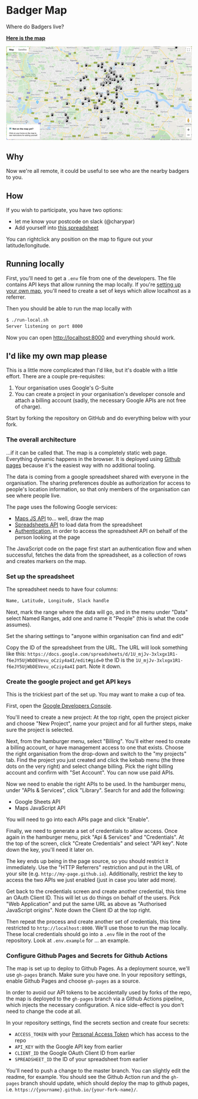 # Badger Map

Where do Badgers live?

[**Here is the map**](https://redbadger.github.io/badger-map)

![Screenshot](./screenshot.png)

## Why

Now we're all remote, it could be useful to see who are the nearby badgers to you.

## How

If you wish to participate, you have two options:

- let me know your postcode on slack (@charypar)
- Add yourself into [this spreadsheet](https://docs.google.com/spreadsheets/d/1U_mjJv-3xlxfx1R1-f6eJY5UjWbDEVevu_oCziy4a4I/edit)

You can rightclick any position on the map to figure out your latitude/longitude.

## Running locally

First, you'll need to get a `.env` file from one of the developers. The file
contains API keys that allow running the map locally. If you're [setting up your
own map](#id-like-my-own-map-please), you'll need to create a set of keys which
allow localhost as a referrer.

Then you should be able to run the map locally with

```sh
$ ./run-local.sh
Server listening on port 8000
```

Now you can open <http://localhost:8000> and everything should work.

## I'd like my own map please

This is a little more complicated than I'd like, but it's doable with a little
effort. There are a couple pre-requisites:

1. Your organisation uses Google's G-Suite
2. You can create a project in your organisation's developer console and attach
   a billing account (sadly, the necessary Google APIs are not free of charge).

Start by forking the repository on GitHub and do everything below with your fork.

### The overall architecture

...if it can be called that. The map is a completely static web page. Everything
dynamic happens in the browser. It is deployed using [Github pages](https://pages.github.com/)
because it's the easiest way with no additional tooling.

The data is coming from a google spreadsheet shared with everyone in the
organisation. The sharing preferences double as authorization for access to
people's location information, so that only members of the organisation can
see where people live.

The page uses the following Google services:

- [Maps JS API](https://developers.google.com/maps/documentation/javascript/tutorial)
  to... well, draw the map
- [Spreadsheets API](https://developers.google.com/sheets/api)
  to load data from the spreadsheet
- [Authentication](https://developers.google.com/identity/sign-in/web/reference),
  in order to access the spreadsheet API on behalf of the person looking at the page

The JavaScript code on the page first start an authentication flow and when
successful, fetches the data from the spreadsheet, as a collection of rows and
creates markers on the map.

### Set up the spreadsheet

The spreadsheet needs to have four columns:

```txt
Name, Latitude, Longitude, Slack handle
```

Next, mark the range where the data will go, and in the menu under "Data" select
Named Ranges, add one and name it "People" (this is what the code assumes).

Set the sharing settings to "anyone within organisation can find and edit"

Copy the ID of the spreadsheet from the URL. The URL will look something like this:
`https://docs.google.com/spreadsheets/d/1U_mjJv-3xlxgx1R1-f6eJY5UjWbDEVevu_oCziy4a4I/edit#gid=0`
the ID is the `1U_mjJv-3xlxgx1R1-f6eJY5UjWbDEVevu_oCziy4a4I` part. Note it down.

### Create the google project and get API keys

This is the trickiest part of the set up. You may want to make a cup of tea.

First, open the [Google Developers Console](https://console.developers.google.com/).

You'll need to create a new project: At the top right, open the project picker
and choose "New Project", name your project and for all further steps, make
sure the project is selected.

Next, from the hamburger menu, select "Billing". You'll either need to create
a billing account, or have management access to one that exists. Choose the
right organisation from the drop-down and switch to the "my projects" tab. Find
the project you just created and click the kebab menu (the three dots on the
very right) and select change billing. Pick the right billing account and confirm
with "Set Account". You can now use paid APIs.

Now we need to enable the right APIs to be used. In the hamburger menu, under
"APIs & Services", click "Library". Search for and add the following:

- Google Sheets API
- Maps JavaScript API

You will need to go into each APIs page and click "Enable".

Finally, we need to generate a set of credentials to allow access. Once again in
the hamburger menu, pick "Api & Services" and "Credentials". At the top of the
screen, click "Create Credentials" and select "API key". Note down the key, you'll
need it later on.

The key ends up being in the page source, so you should restrict it immediately.
Use the "HTTP Referrers" restriction and put in the URL of your site (e.g. `http://my-page.github.io`).
Additionally, restrict the key to access the two APIs we just enabled (just in
case you later add more).

Get back to the credentials screen and create another credential, this time
an OAuth Client ID. This will let us do things on behalf of the users. Pick "Web
Application" and put the same URL as above as "Authorised JavaScript origins".
Note down the Client ID at the top right.

Then repeat the process and create another set of credentials, this time restricted
to `http://localhost:8000`. We'll use those to run the map locally. These local
credentials should go into a `.env` file in the root of the repository. Look at
`.env.example` for ... an example.

### Configure Github Pages and Secrets for Github Actions

The map is set up to deploy to Github Pages. As a deployment source, we'll use
`gh-pages` branch. Make sure you have one. In your repository settings, enable
Github Pages and choose `gh-pages` as a source.

In order to avoid our API tokens to be accidentally used by forks of the repo,
the map is deployed to the `gh-pages` branch via a Github Actions pipeline, which
injects the necessary configuration. A nice side-effect is you don't need to
change the code at all.

In your repository settings, find the secrets section and create four secrets:

- `ACCESS_TOKEN` with your [Personal Access Token](https://help.github.com/en/github/authenticating-to-github/creating-a-personal-access-token-for-the-command-line) which has access to the repo
- `API_KEY` with the Google API key from earlier
- `CLIENT_ID` the Google OAuth Client ID from earlier
- `SPREADSHEET_ID` the ID of your spreadsheet from earlier

You'll need to push a change to the master branch. You can slightly edit the
readme, for example. You should see the Github Action run and the `gh-pages`
branch should update, which should deploy the map to github pages, i.e.
`https://{yourname}.github.io/{your-fork-name}/`.
